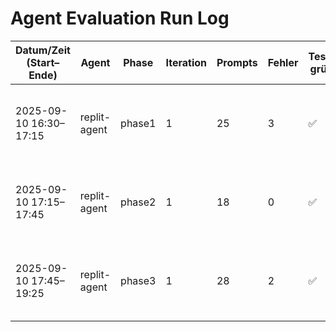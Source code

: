 # Agent Evaluation Run Log

| Datum/Zeit (Start–Ende) | Agent | Phase | Iteration | Prompts | Fehler | Tests grün | Commit-SHA | Notizen |
|-------------------------|-------|-------|-----------|---------|--------|------------|------------|---------|
| 2025-09-10 16:30–17:15 | replit-agent | phase1 | 1 | 25 | 3 | ✅ | (git restricted) | FastAPI migration: 4 models, async DB, dependency injection |
| 2025-09-10 17:15–17:45 | replit-agent | phase2 | 1 | 18 | 0 | ✅ | (git restricted) | API structure with correct script assignment and robust parsing |
| 2025-09-10 17:45–19:25 | replit-agent | phase3 | 1 | 28 | 2 | ✅ | (git restricted) | Database integration, Docker setup, image compression, Nginx proxy |